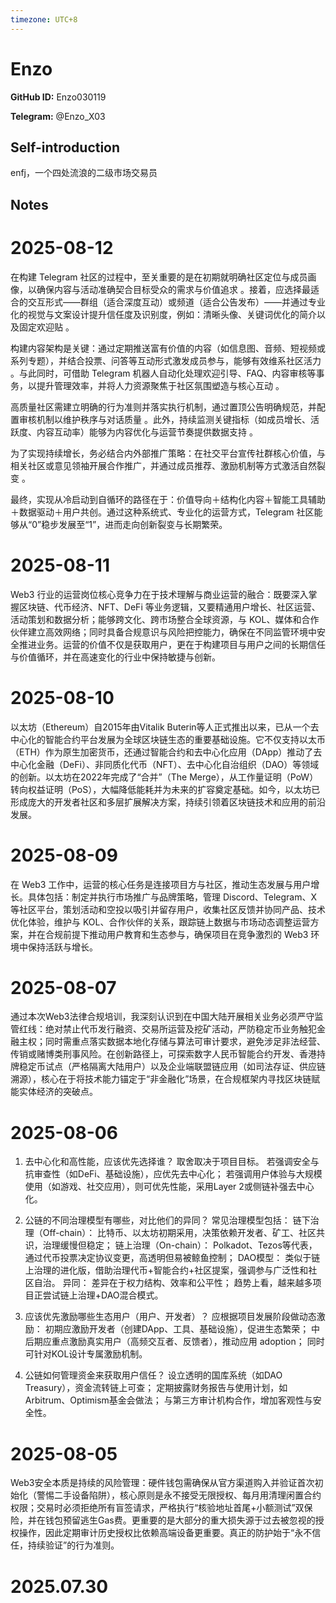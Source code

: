 ```yaml
---
timezone: UTC+8
---
```


# Enzo

**GitHub ID:** Enzo030119

**Telegram:** @Enzo_X03

## Self-introduction

enfj，一个四处流浪的二级市场交易员

## Notes

<!-- Content_START -->
# 2025-08-12

在构建 Telegram 社区的过程中，至关重要的是在初期就明确社区定位与成员画像，以确保内容与活动准确契合目标受众的需求与价值追求   。接着，应选择最适合的交互形式——群组（适合深度互动）或频道（适合公告发布）——并通过专业化的视觉与文案设计提升信任度及识别度，例如：清晰头像、关键词优化的简介以及固定欢迎贴   。

构建内容架构是关键：通过定期推送富有价值的内容（如信息图、音频、短视频或系列专题），并结合投票、问答等互动形式激发成员参与，能够有效维系社区活力   。与此同时，可借助 Telegram 机器人自动化处理欢迎引导、FAQ、内容审核等事务，以提升管理效率，并将人力资源聚焦于社区氛围塑造与核心互动   。

高质量社区需建立明确的行为准则并落实执行机制，通过置顶公告明确规范，并配置审核机制以维护秩序与对话质量   。此外，持续监测关键指标（如成员增长、活跃度、内容互动率）能够为内容优化与运营节奏提供数据支持   。

为了实现持续增长，务必结合内外部推广策略：在社交平台宣传社群核心价值，与相关社区或意见领袖开展合作推广，并通过成员推荐、激励机制等方式激活自然裂变   。

最终，实现从冷启动到自循环的路径在于：价值导向＋结构化内容＋智能工具辅助＋数据驱动＋用户共创。通过这种系统式、专业化的运营方式，Telegram 社区能够从“0”稳步发展至“1”，进而走向创新裂变与长期繁荣。

# 2025-08-11

Web3 行业的运营岗位核心竞争力在于技术理解与商业运营的融合：既要深入掌握区块链、代币经济、NFT、DeFi 等业务逻辑，又要精通用户增长、社区运营、活动策划和数据分析；能够跨文化、跨市场整合全球资源，与 KOL、媒体和合作伙伴建立高效网络；同时具备合规意识与风险把控能力，确保在不同监管环境中安全推进业务。运营的价值不仅是获取用户，更在于构建项目与用户之间的长期信任与价值循环，并在高速变化的行业中保持敏捷与创新。

# 2025-08-10

以太坊（Ethereum）自2015年由Vitalik Buterin等人正式推出以来，已从一个去中心化的智能合约平台发展为全球区块链生态的重要基础设施。它不仅支持以太币（ETH）作为原生加密货币，还通过智能合约和去中心化应用（DApp）推动了去中心化金融（DeFi）、非同质化代币（NFT）、去中心化自治组织（DAO）等领域的创新。以太坊在2022年完成了“合并”（The Merge），从工作量证明（PoW）转向权益证明（PoS），大幅降低能耗并为未来的扩容奠定基础。如今，以太坊已形成庞大的开发者社区和多层扩展解决方案，持续引领着区块链技术和应用的前沿发展。

# 2025-08-09

在 Web3 工作中，运营的核心任务是连接项目方与社区，推动生态发展与用户增长。具体包括：制定并执行市场推广与品牌策略，管理 Discord、Telegram、X 等社区平台，策划活动和空投以吸引并留存用户，收集社区反馈并协同产品、技术优化体验，维护与 KOL、合作伙伴的关系，跟踪链上数据与市场动态调整运营方案，并在合规前提下推动用户教育和生态参与，确保项目在竞争激烈的 Web3 环境中保持活跃与增长。

# 2025-08-07

通过本次Web3法律合规培训，我深刻认识到在中国大陆开展相关业务必须严守监管红线：绝对禁止代币发行融资、交易所运营及挖矿活动，严防稳定币业务触犯金融主权；同时需重点落实数据本地化存储与算法可审计要求，避免涉足非法经营、传销或赌博类刑事风险。在创新路径上，可探索数字人民币智能合约开发、香港持牌稳定币试点（严格隔离大陆用户）以及企业端联盟链应用（如司法存证、供应链溯源），核心在于将技术能力锚定于“非金融化”场景，在合规框架内寻找区块链赋能实体经济的突破点。

# 2025-08-06

1. 去中心化和高性能，应该优先选择谁？ 
取舍取决于项目目标。
若强调安全与抗审查性（如DeFi、基础设施），应优先去中心化；
若强调用户体验与大规模使用（如游戏、社交应用），则可优先性能，采用Layer 2或侧链补强去中心化。

2. 公链的不同治理模型有哪些，对比他们的异同？
常见治理模型包括：
链下治理（Off-chain）： 比特币、以太坊初期采用，决策依赖开发者、矿工、社区共识，治理缓慢但稳定；
链上治理（On-chain）： Polkadot、Tezos等代表，通过代币投票决定协议变更，高透明但易被鲸鱼控制；
DAO模型： 类似于链上治理的进化版，借助治理代币+智能合约+社区提案，强调参与广泛性和社区自治。
异同：
差异在于权力结构、效率和公平性；
趋势上看，越来越多项目正尝试链上治理+DAO混合模式。

3. 应该优先激励哪些生态用户（用户、开发者）？
应根据项目发展阶段做动态激励：
初期应激励开发者（创建DApp、工具、基础设施），促进生态繁荣；
中后期应重点激励真实用户（高频交互者、反馈者），推动应用 adoption；
同时可针对KOL设计专属激励机制。

4. 公链如何管理资金来获取用户信任？
设立透明的国库系统（如DAO Treasury），资金流转链上可查；
定期披露财务报告与使用计划，如Arbitrum、Optimism基金会做法；
与第三方审计机构合作，增加客观性与安全性。

# 2025-08-05

Web3安全本质是持续的风险管理：硬件钱包需确保从官方渠道购入并验证首次初始化（警惕二手设备陷阱），核心原则是永不接受无限授权、每月用清理闲置合约权限；交易时必须拒绝所有盲签请求，严格执行“核验地址首尾+小额测试”双保险，并在钱包预留逃生Gas费。更重要的是大部分的重大损失源于过去被忽视的授权操作，因此定期审计历史授权比依赖高端设备更重要。真正的防护始于“永不信任，持续验证”的行为准则。


# 2025.07.30


<!-- Content_END -->
